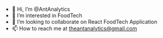 - 👋 Hi, I’m @AntAnalytics
- 👀 I’m interested in FoodTech
- 💞️ I’m looking to collaborate on React FoodTech Application
- 📫 How to reach me at theantanalytics@gmail.com

<!---
AntAnalytics/AntAnalytics is a ✨ special ✨ repository because its `README.md` (this file) appears on your GitHub profile.
You can click the Preview link to take a look at your changes.
--->
